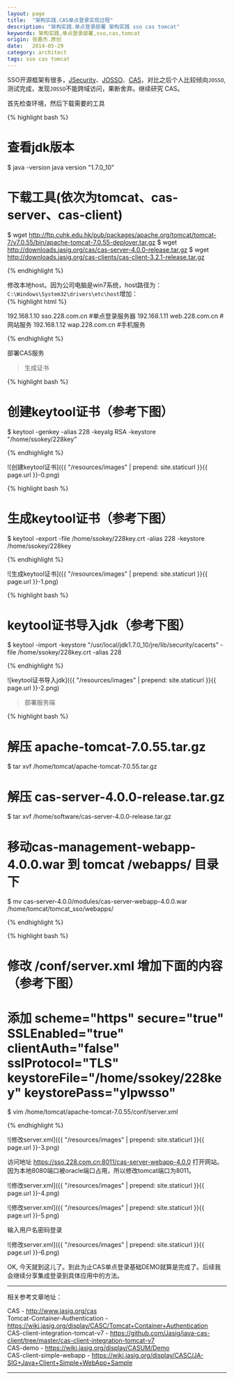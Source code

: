 ```yaml
---
layout: page
title:  "架构实践.CAS单点登录实现过程"
description: "架构实践.单点登录部署 架构实践 sso cas tomcat"
keywords: 架构实践,单点登录部署,sso,cas,tomcat
origin: 张嘉杰.原创
date:   2014-05-29
category: architect
tags: sso cas tomcat
---
```

SSO开源框架有很多，[JSecurity]、[JOSSO]、[CAS]，对比之后个人比较倾向`JOSSO`,测试完成，发现`JOSSO`不能跨域访问，果断舍弃。继续研究 CAS。  
<!--more-->

首先检查环境，然后下载需要的工具

{% highlight bash %}

# 查看jdk版本
$ java -version
java version "1.7.0_10"

# 下载工具(依次为tomcat、cas-server、cas-client)
$ wget http://ftp.cuhk.edu.hk/pub/packages/apache.org/tomcat/tomcat-7/v7.0.55/bin/apache-tomcat-7.0.55-deployer.tar.gz
$ wget http://downloads.jasig.org/cas/cas-server-4.0.0-release.tar.gz
$ wget http://downloads.jasig.org/cas-clients/cas-client-3.2.1-release.tar.gz

{% endhighlight %}

修改本地host。因为公司电脑是win7系统，host路径为：`C:\Windows\System32\drivers\etc\host`增加：  
{% highlight html %}

192.168.1.10 sso.228.com.cn #单点登录服务器
192.168.1.11 web.228.com.cn #网站服务
192.168.1.12 wap.228.com.cn #手机服务

{% endhighlight %}

部署CAS服务

>  生成证书

{% highlight bash %}

# 创建keytool证书（参考下图）
$ keytool -genkey -alias 228 -keyalg RSA -keystore "/home/ssokey/228key"

{% endhighlight %}

![创建keytool证书]({{ "/resources/images" | prepend: site.staticurl }}{{ page.url }}-0.png)

{% highlight bash %}

# 生成keytool证书（参考下图）
$ keytool -export -file /home/ssokey/228key.crt -alias 228 -keystore /home/ssokey/228key

{% endhighlight %}

![生成keytool证书]({{ "/resources/images" | prepend: site.staticurl }}{{ page.url }}-1.png)

{% highlight bash %}

# keytool证书导入jdk（参考下图）
$ keytool -import -keystore "/usr/local/jdk1.7.0_10/jre/lib/security/cacerts" -file /home/ssokey/228key.crt -alias 228

{% endhighlight %}

![keytool证书导入jdk]({{ "/resources/images" | prepend: site.staticurl }}{{ page.url }}-2.png)

>  部署服务端

{% highlight bash %}

# 解压 apache-tomcat-7.0.55.tar.gz       
$ tar xvf /home/tomcat/apache-tomcat-7.0.55.tar.gz
# 解压 cas-server-4.0.0-release.tar.gz     
$ tar xvf /home/software/cas-server-4.0.0-release.tar.gz
# 移动cas-management-webapp-4.0.0.war 到 tomcat  /webapps/ 目录下
$ mv cas-server-4.0.0/modules/cas-server-webapp-4.0.0.war /home/tomcat/tomcat_sso/webapps/

{% endhighlight %}


{% highlight bash %}

# 修改 /conf/server.xml 增加下面的内容（参考下图）
# 添加 scheme="https" secure="true" SSLEnabled="true" clientAuth="false" sslProtocol="TLS" keystoreFile="/home/ssokey/228key" keystorePass="ylpwsso"
$ vim /home/tomcat/apache-tomcat-7.0.55/conf/server.xml

{% endhighlight %}

![修改server.xml]({{ "/resources/images" | prepend: site.staticurl }}{{ page.url }}-3.png)

访问地址 https://sso.228.com.cn:8011/cas-server-webapp-4.0.0 打开网站。因为本地8080端口被oracle端口占用，所以修改tomcat端口为8011。

![修改server.xml]({{ "/resources/images" | prepend: site.staticurl }}{{ page.url }}-4.png)

![修改server.xml]({{ "/resources/images" | prepend: site.staticurl }}{{ page.url }}-5.png)

输入用户名密码登录

![修改server.xml]({{ "/resources/images" | prepend: site.staticurl }}{{ page.url }}-6.png)

OK, 今天就到这儿了。到此为止CAS单点登录基础DEMO就算是完成了。后续我会继续分享集成登录到具体应用中的方法。

-----------------------

相关参考文章地址：

CAS - <http://www.jasig.org/cas>  
Tomcat-Container-Authentication - <https://wiki.jasig.org/display/CASC/Tomcat+Container+Authentication>  
CAS-client-integration-tomcat-v7 - <https://github.com/Jasig/java-cas-client/tree/master/cas-client-integration-tomcat-v7>  
CAS-demo - <https://wiki.jasig.org/display/CASUM/Demo>  
CAS-client-simple-webapp - <https://wiki.jasig.org/display/CASC/JA-SIG+Java+Client+Simple+WebApp+Sample>

-----------------------

[JSecurity]: http://www.jsecurity.org/
[JOSSO]: http://www.josso.org/
[CAS]: http://www.jasig.org/